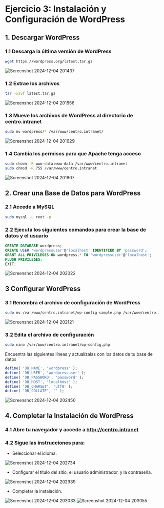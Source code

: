 # Ejercicio 3: Instalación y Configuración de WordPress
## 1. Descargar WordPress
### 1.1 Descarga la última versión de WordPress
```bash
wget https://wordpress.org/latest.tar.gz
```
![Screenshot 2024-12-04 201437](https://github.com/user-attachments/assets/e23fedf4-b09b-46e2-aaca-c3177938f96a)

### 1.2 Extrae los archivos
```bash
tar -xzvf latest.tar.gz
```
![Screenshot 2024-12-04 201556](https://github.com/user-attachments/assets/2319d339-ba6d-4ac5-973a-7585e6ed14b1)

### 1.3 Mueve los archivos de WordPress al directorio de centro.intranet
```bash
sudo mv wordpress/* /var/www/centro.intranet/
```
![Screenshot 2024-12-04 201629](https://github.com/user-attachments/assets/1f26da2d-2f6a-4510-92b9-6983396e57af)

### 1.4 Cambia los permisos para que Apache tenga acceso
```bash
sudo chown -R www-data:www-data /var/www/centro.intranet
sudo chmod -R 755 /var/www/centro.intranet
```
![Screenshot 2024-12-04 201807](https://github.com/user-attachments/assets/1b811bff-88c6-4c5b-9e1a-d533307ed14d)

## 2. Crear una Base de Datos para WordPress
### 2.1 Accede a MySQL
```bash
sudo mysql -u root -p
```
### 2.2 Ejecuta los siguientes comandos para crear la base de datos y el usuario
```sql
CREATE DATABASE wordpress;
CREATE USER 'wordpressuser'@'localhost' IDENTIFIED BY 'password';
GRANT ALL PRIVILEGES ON wordpress.* TO 'wordpressuser'@'localhost';
FLUSH PRIVILEGES;
EXIT;
```
![Screenshot 2024-12-04 202022](https://github.com/user-attachments/assets/59e9a17a-bcca-46fa-9e7f-bd70f86a963a)

## 3 Configurar WordPress
### 3.1 Renombra el archivo de configuración de WordPress
```bash
sudo mv /var/www/centro.intranet/wp-config-sample.php /var/www/centro.intranet/wp-config.php
```
![Screenshot 2024-12-04 202121](https://github.com/user-attachments/assets/200f3792-5c85-4527-afef-75eb15fb43da)

### 3.2 Edita el archivo de configuración
```bash
sudo nano /var/www/centro.intranet/wp-config.php
```
Encuentra las siguientes líneas y actualízalas con los datos de tu base de datos
```php
define( 'DB_NAME', 'wordpress' );
define( 'DB_USER', 'wordpressuser' );
define( 'DB_PASSWORD', 'password' );
define( 'DB_HOST', 'localhost' );
define( 'DB_CHARSET', 'utf8' );
define( 'DB_COLLATE', '' );
```
![Screenshot 2024-12-04 202450](https://github.com/user-attachments/assets/34cda6b4-5dc7-4657-a248-2e76c9cf07f8)

## 4. Completar la Instalación de WordPress
### 4.1 Abre tu navegador y accede a http://centro.intranet
### 4.2 Sigue las instrucciones para:
- Seleccionar el idioma.

![Screenshot 2024-12-04 202734](https://github.com/user-attachments/assets/d345a351-64c1-4c31-82f4-4a3af7f354c3)

- Configurar el título del sitio, el usuario administrador, y la contraseña.

![Screenshot 2024-12-04 202939](https://github.com/user-attachments/assets/8d4cd5e8-6477-43ef-9c7b-c37843735683)

- Completar la instalación.

![Screenshot 2024-12-04 203033](https://github.com/user-attachments/assets/83f7f928-5d9a-44a6-a3b1-8d1a9ba12aeb)
![Screenshot 2024-12-04 203055](https://github.com/user-attachments/assets/64a9a6d3-4241-424e-84dd-7ab9ae1e72ce)
